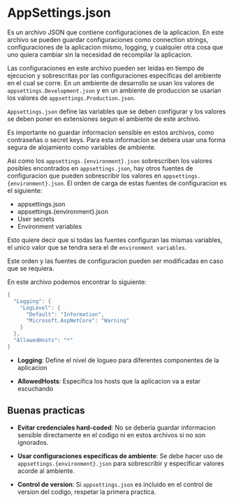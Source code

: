 # AppSettings.json

Es un archivo JSON que contiene configuraciones de la aplicacion. En este archivo se pueden guardar configuraciones como connection strings, configuraciones de la aplicacion mismo, logging, y cualquier otra cosa que uno quiera cambiar sin la necesidad de recompilar la aplicacion.

Las configuraciones en este archivo pueden ser leidas en tiempo de ejecucion y sobrescritas por las configuraciones especificas del ambiente en el cual se corre. En un ambiente de desarrollo se usan los valores de `appsettings.Development.json` y en un ambiente de produccion se usarian los valores de `appsettings.Production.json`.

`Appsettings.json` define las variables que se deben configurar y los valores se deben poner en extensiones segun el ambiente de este archivo.

Es importante no guardar informacion sensible en estos archivos, como contraseñas o secret keys. Para esta informacion se debera usar una forma segura de alojamiento como variables de ambiente.

Asi como los `appsettings.{environment}.json` sobrescriben los valores posibles encontrados en `appsettings.json`, hay otros fuentes de configuracion que pueden sobrescribir los valores en `appsettings.{environment}.json`. El orden de carga de estas fuentes de configuracion es el siguiente:

- appsettings.json
- appsettings.{environment}.json
- User secrets
- Environment variables

Esto quiere decir que si todas las fuentes configuran las mismas variables, el unico valor que se tendra sera el de `environment variables`.

Este orden y las fuentes de configuracion pueden ser modificadas en caso que se requiera.

En este archivo podemos encontrar lo siguiente:

```C#
{
  "Logging": {
    "LogLevel": {
      "Default": "Information",
      "Microsoft.AspNetCore": "Warning"
    }
  },
  "AllowedHosts": "*"
}
```

- **Logging**: Define el nivel de logueo para diferentes componentes de la aplicacion

- **AllowedHosts**: Especifica los hosts que la aplicacion va a estar escuchando

## Buenas practicas

- **Evitar credenciales hard-coded**: No se deberia guardar informacion sensible directamente en el codigo ni en estos archivos si no son ignorados.

- **Usar configuraciones especificas de ambiente**: Se debe hacer uso de `appsettings.{environment}.json` para sobrescribir y especificar valores acorde al ambiente.

- **Control de version**: Si `appsettings.json` es incluido en el control de version del codigo, respetar la primera practica.
